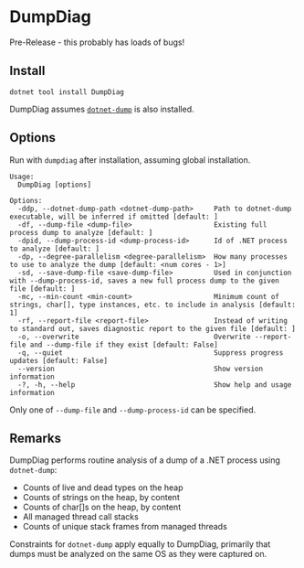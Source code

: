# DumpDiag

Pre-Release - this probably has loads of bugs!

## Install

`dotnet tool install DumpDiag`

DumpDiag assumes [`dotnet-dump`](https://docs.microsoft.com/en-us/dotnet/core/diagnostics/dotnet-dump) is also installed.

## Options

Run with `dumpdiag` after installation, assuming global installation.

```
Usage:
  DumpDiag [options]

Options:
  -ddp, --dotnet-dump-path <dotnet-dump-path>     Path to dotnet-dump executable, will be inferred if omitted [default: ]
  -df, --dump-file <dump-file>                    Existing full process dump to analyze [default: ]
  -dpid, --dump-process-id <dump-process-id>      Id of .NET process to analyze [default: ]
  -dp, --degree-parallelism <degree-parallelism>  How many processes to use to analyze the dump [default: <num cores - 1>]
  -sd, --save-dump-file <save-dump-file>          Used in conjunction with --dump-process-id, saves a new full process dump to the given file [default: ]
  -mc, --min-count <min-count>                    Minimum count of strings, char[], type instances, etc. to include in analysis [default: 1]
  -rf, --report-file <report-file>                Instead of writing to standard out, saves diagnostic report to the given file [default: ]
  -o, --overwrite                                 Overwrite --report-file and --dump-file if they exist [default: False]
  -q, --quiet                                     Suppress progress updates [default: False]
  --version                                       Show version information
  -?, -h, --help                                  Show help and usage information
```

Only one of `--dump-file` and `--dump-process-id` can be specified.

## Remarks

DumpDiag performs routine analysis of a dump of a .NET process using `dotnet-dump`:

 - Counts of live and dead types on the heap
 - Counts of strings on the heap, by content
 - Counts of char[]s on the heap, by content
 - All managed thread call stacks
 - Counts of unique stack frames from managed threads

Constraints for `dotnet-dump` apply equally to DumpDiag, primarily that dumps must be analyzed on the same OS as they were captured on.
